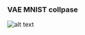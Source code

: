 ### VAE MNIST collpase  
![alt text](https://github.com/allen050883/Python-for-Deep-learning/blob/master/tensorflow/VAE/VAE_collpase/image_collpase.gif)  
